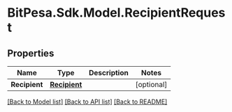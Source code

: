 # BitPesa.Sdk.Model.RecipientRequest
## Properties

Name | Type | Description | Notes
------------ | ------------- | ------------- | -------------
**Recipient** | [**Recipient**](Recipient.md) |  | [optional] 

[[Back to Model list]](../README.md#documentation-for-models) [[Back to API list]](../README.md#documentation-for-api-endpoints) [[Back to README]](../README.md)

